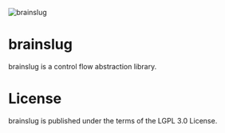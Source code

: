 ![brainslug](https://raw2.github.com/adrobisch/brainslug/master/doc/brainslug_big.png)

brainslug
=========

brainslug is a control flow abstraction library.

License
=======

brainslug is published under the terms of the LGPL 3.0 License.

